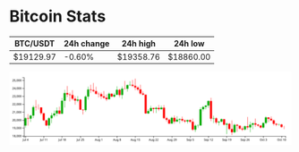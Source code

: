 # Bitcoin Stats

BTC/USDT|24h change|24h high|24h low|
|---|---|---|---|
|$19129.97|-0.60%|$19358.76|$18860.00|

<img src="./chart.svg">
